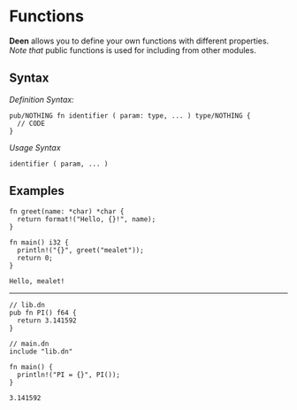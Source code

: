 # Functions

**Deen** allows you to define your own functions with different properties. <br/>
_Note that_ public functions is used for including from other modules.

## Syntax
_Definition Syntax:_
```deen
pub/NOTHING fn identifier ( param: type, ... ) type/NOTHING {
  // CODE
}
```

_Usage Syntax_
```deen
identifier ( param, ... )
```

## Examples
```deen
fn greet(name: *char) *char {
  return format!("Hello, {}!", name);
}

fn main() i32 {
  println!("{}", greet("mealet"));
  return 0;
}
```
```
Hello, mealet!
```

----

```deen
// lib.dn
pub fn PI() f64 {
  return 3.141592
}

// main.dn
include "lib.dn"

fn main() {
  println!("PI = {}", PI());
}
```
```
3.141592
```
